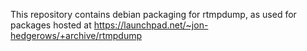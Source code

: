 This repository contains debian packaging for rtmpdump, as used for packages hosted at https://launchpad.net/~jon-hedgerows/+archive/rtmpdump

